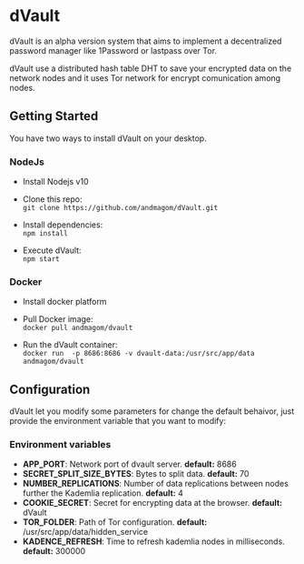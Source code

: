 # dVault

dVault is an alpha version system that aims to implement a decentralized password manager like 1Password or lastpass over Tor.

dVault use a distributed hash table DHT to save your encrypted data on the network nodes and it uses Tor network for encrypt comunication among nodes.

## Getting Started

You have two ways to install dVault on your desktop.

### **NodeJs**
* Install Nodejs v10
  
* Clone this repo: <br/>
`git clone https://github.com/andmagom/dVault.git`

* Install dependencies: <br/>
`npm install`

* Execute dVault: <br/>
  `npm start`

### **Docker**
* Install docker platform
  
* Pull Docker image: <br/>
  `docker pull andmagom/dvault`

* Run the dVault container:   <br/>
  `docker run  -p 8686:8686 -v dvault-data:/usr/src/app/data andmagom/dvault`


## Configuration

dVault let you modify some parameters for change the default behaivor, just provide the environment variable that you want to modify:

### Environment variables

* **APP_PORT**: Network port of dvault server. **default:** 8686
* **SECRET_SPLIT_SIZE_BYTES**: Bytes to split data. **default:** 70
* **NUMBER_REPLICATIONS**: Number of data replications between nodes further the Kademlia replication. **default:** 4
* **COOKIE_SECRET**: Secret for encrypting data at the browser. **default:** dVault
* **TOR_FOLDER**: Path of Tor configuration. **default:** /usr/src/app/data/hidden_service
* **KADENCE_REFRESH**: Time to refresh kademlia nodes in milliseconds.  **default:** 300000
